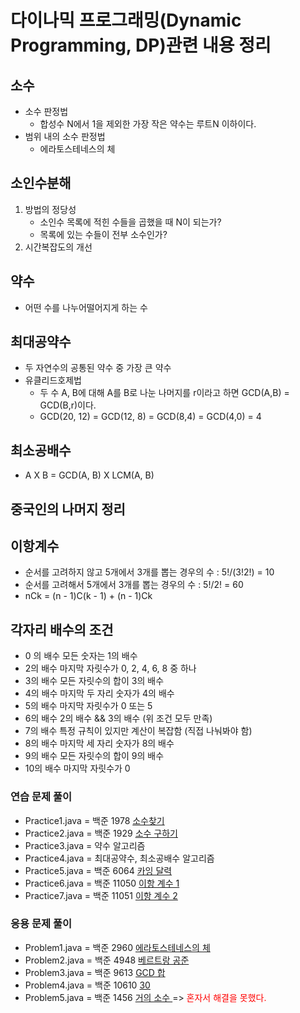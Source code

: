 # 다이나믹 프로그래밍(Dynamic Programming, DP)관련 내용 정리

## 소수
- 소수 판정법
  - 합성수 N에서 1을 제외한 가장 작은 약수는 루트N 이하이다.
- 범위 내의 소수 판정법
  - 에라토스테네스의 체
## 소인수분해
1. 방법의 정당성
   - 소인수 목록에 적힌 수들을 곱했을 때 N이 되는가?
   - 목록에 있는 수들이 전부 소수인가?
2. 시간복잡도의 개선


## 약수
- 어떤 수를 나누어떨어지게 하는 수

## 최대공약수
- 두 자연수의 공통된 약수 중 가장 큰 약수
- 유클리드호제법
  - 두 수 A, B에 대해 A를 B로 나눈 나머지를 r이라고 하면 GCD(A,B) = GCD(B,r)이다.
  - GCD(20, 12) = GCD(12, 8) = GCD(8,4) = GCD(4,0) = 4

## 최소공배수
- A X B = GCD(A, B) X LCM(A, B)

## 중국인의 나머지 정리

## 이항계수
- 순서를 고려하지 않고 5개에서 3개를 뽑는 경우의 수 : 5!/(3!2!) = 10
- 순서를 고려해서 5개에서 3개를 뽑는 경우의 수 : 5!/2! = 60
- nCk = (n - 1)C(k - 1) + (n - 1)Ck 
## 각자리 배수의 조건 
- 0 의 배수	모든 숫자는 1의 배수
- 2의 배수	마지막 자릿수가 0, 2, 4, 6, 8 중 하나
- 3의 배수	모든 자릿수의 합이 3의 배수
- 4의 배수	마지막 두 자리 숫자가 4의 배수
- 5의 배수	마지막 자릿수가 0 또는 5
- 6의 배수	2의 배수 && 3의 배수 (위 조건 모두 만족)
- 7의 배수	특정 규칙이 있지만 계산이 복잡함 (직접 나눠봐야 함)
- 8의 배수	마지막 세 자리 숫자가 8의 배수
- 9의 배수	모든 자릿수의 합이 9의 배수
- 10의 배수	마지막 자릿수가 0
### 연습 문제 풀이
- Practice1.java = 백준 1978 <a href = "https://www.acmicpc.net/problem/1978">소수찾기</a>
- Practice2.java = 백준 1929 <a href = "https://www.acmicpc.net/problem/1929">소수 구하기</a>
- Practice3.java = 약수 알고리즘
- Practice4.java = 최대공약수, 최소공배수 알고리즘
- Practice5.java = 백준 6064 <a href = "https://www.acmicpc.net/problem/6064">카잉 달력</a>
- Practice6.java = 백준 11050 <a href = "https://www.acmicpc.net/problem/11050">이항 계수 1</a>
- Practice7.java = 백준 11051 <a href = "https://www.acmicpc.net/problem/11051">이항 계수 2</a>
### 응용 문제 풀이
- Problem1.java = 백준 2960 <a href = "https://www.acmicpc.net/problem/2960">에라토스테네스의 체</a>
- Problem2.java = 백준 4948 <a href = "https://www.acmicpc.net/problem/4948">베르트랑 공준</a>
- Problem3.java = 백준 9613 <a href = "https://www.acmicpc.net/problem/9613">GCD 합</a>
- Problem4.java = 백준 10610 <a href = "https://www.acmicpc.net/problem/10610">30</a>
- Problem5.java = 백준 1456 <a href = "https://www.acmicpc.net/problem/1456"> 거의 소수 </a> => <span style="color:red;">혼자서 해결을 못했다.<span>